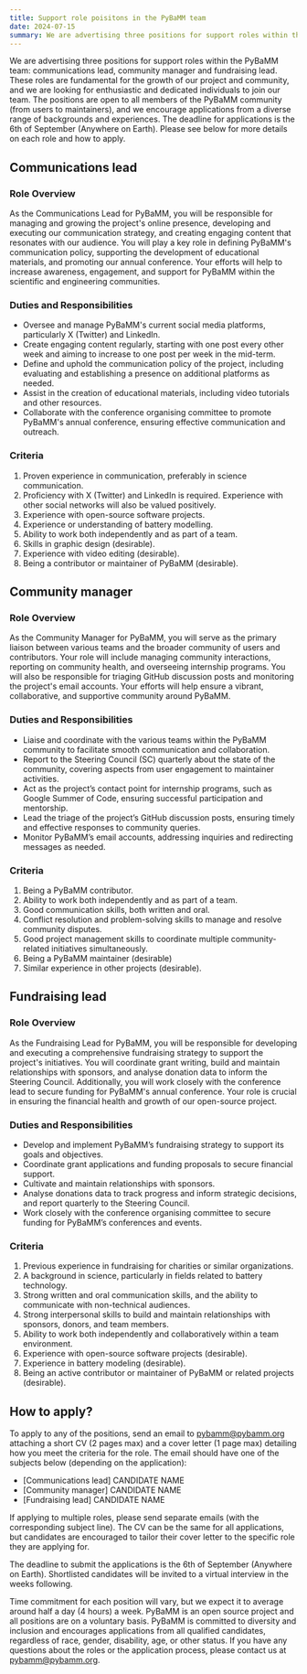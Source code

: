 ```yaml
---
title: Support role poisitons in the PyBaMM team
date: 2024-07-15
summary: We are advertising three positions for support roles within the PyBaMM team: communications lead, community manager and fundraising lead. 
---
```


We are advertising three positions for support roles within the PyBaMM team: communications lead, community manager and fundraising lead. These roles are fundamental for the growth of our project and community, and we are looking for enthusiastic and dedicated individuals to join our team. The positions are open to all members of the PyBaMM community (from users to maintainers), and we encourage applications from a diverse range of backgrounds and experiences. The deadline for applications is the 6th of September (Anywhere on Earth). Please see below for more details on each role and how to apply.

## Communications lead

### Role Overview
As the Communications Lead for PyBaMM, you will be responsible for managing and growing the project's online presence, developing and executing our communication strategy, and creating engaging content that resonates with our audience. You will play a key role in defining PyBaMM's communication policy, supporting the development of educational materials, and promoting our annual conference. Your efforts will help to increase awareness, engagement, and support for PyBaMM within the scientific and engineering communities.

### Duties and Responsibilities
* Oversee and manage PyBaMM's current social media platforms, particularly X (Twitter) and LinkedIn.
* Create engaging content regularly, starting with one post every other week and aiming to increase to one post per week in the mid-term.
* Define and uphold the communication policy of the project, including evaluating and establishing a presence on additional platforms as needed.
* Assist in the creation of educational materials, including video tutorials and other resources.
* Collaborate with the conference organising committee to promote PyBaMM's annual conference, ensuring effective communication and outreach.

### Criteria
1. Proven experience in communication, preferably in science communication.
2. Proficiency with X (Twitter) and LinkedIn is required. Experience with other social networks will also be valued positively.
3. Experience with open-source software projects.
4. Experience or understanding of battery modelling.
5. Ability to work both independently and as part of a team.
6. Skills in graphic design (desirable).
7. Experience with video editing (desirable).
8. Being a contributor or maintainer of PyBaMM (desirable).


## Community manager

### Role Overview
As the Community Manager for PyBaMM, you will serve as the primary liaison between various teams and the broader community of users and contributors. Your role will include managing community interactions, reporting on community health, and overseeing internship programs. You will also be responsible for triaging GitHub discussion posts and monitoring the project's email accounts. Your efforts will help ensure a vibrant, collaborative, and supportive community around PyBaMM.

### Duties and Responsibilities
* Liaise and coordinate with the various teams within the PyBaMM community to facilitate smooth communication and collaboration.
* Report to the Steering Council (SC) quarterly about the state of the community, covering aspects from user engagement to maintainer activities.
* Act as the project’s contact point for internship programs, such as Google Summer of Code, ensuring successful participation and mentorship.
* Lead the triage of the project’s GitHub discussion posts, ensuring timely and effective responses to community queries.
* Monitor PyBaMM’s email accounts, addressing inquiries and redirecting messages as needed.

### Criteria
1. Being a PyBaMM contributor.
2. Ability to work both independently and as part of a team.
3. Good communication skills, both written and oral.
4. Conflict resolution and problem-solving skills to manage and resolve community disputes.
5. Good project management skills to coordinate multiple community-related initiatives simultaneously.
6. Being a PyBaMM maintainer (desirable)
7. Similar experience in other projects (desirable).


## Fundraising lead

### Role Overview
As the Fundraising Lead for PyBaMM, you will be responsible for developing and executing a comprehensive fundraising strategy to support the project's initiatives. You will coordinate grant writing, build and maintain relationships with sponsors, and analyse donation data to inform the Steering Council. Additionally, you will work closely with the conference lead to secure funding for PyBaMM's annual conference. Your role is crucial in ensuring the financial health and growth of our open-source project.

### Duties and Responsibilities
* Develop and implement PyBaMM’s fundraising strategy to support its goals and objectives.
* Coordinate grant applications and funding proposals to secure financial support.
* Cultivate and maintain relationships with sponsors.
* Analyse donations data to track progress and inform strategic decisions, and report quarterly to the Steering Council.
* Work closely with the conference organising committee to secure funding for PyBaMM’s conferences and events.

### Criteria
1. Previous experience in fundraising for charities or similar organizations.
2. A background in science, particularly in fields related to battery technology.
3. Strong written and oral communication skills, and the ability to communicate with non-technical audiences.
4. Strong interpersonal skills to build and maintain relationships with sponsors, donors, and team members.
5. Ability to work both independently and collaboratively within a team environment.
6. Experience with open-source software projects (desirable).
7. Experience in battery modeling (desirable).
8. Being an active contributor or maintainer of PyBaMM or related projects (desirable).


## How to apply?
To apply to any of the positions, send an email to [pybamm@pybamm.org](mailto:pybamm@pybamm.org) attaching a short CV (2 pages max) and a cover letter (1 page max) detailing how you meet the criteria for the role. The email should have one of the subjects below (depending on the application):
* [Communications lead] CANDIDATE NAME
* [Community manager] CANDIDATE NAME
* [Fundraising lead] CANDIDATE NAME

If applying to multiple roles, please send separate emails (with the corresponding subject line). The CV can be the same for all applications, but candidates are encouraged to tailor their cover letter to the specific role they are applying for.

The deadline to submit the applications is the 6th of September (Anywhere on Earth). Shortlisted candidates will be invited to a virtual interview in the weeks following.

Time commitment for each position will vary, but we expect it to average around half a day (4 hours) a week. PyBaMM is an open source project and all positions are on a voluntary basis. PyBaMM is committed to diversity and inclusion and encourages applications from all qualified candidates, regardless of race, gender, disability, age, or other status. If you have any questions about the roles or the application process, please contact us at [pybamm@pybamm.org](mailto:pybamm@pybamm.org).